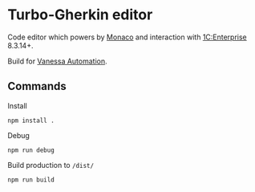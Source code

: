 # Turbo-Gherkin editor

Code editor which powers by [Monaco](https://github.com/Microsoft/monaco-editor) and interaction with [1C:Enterprise](https://1c-dn.com/) 8.3.14+.

Build for [Vanessa Automation](https://github.com/Pr-Mex/vanessa-automation).


## Commands

Install
```
npm install .
```

Debug
```
npm run debug
```

Build production to `/dist/`
```
npm run build
```